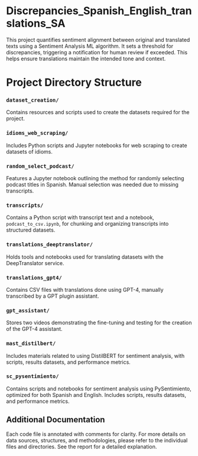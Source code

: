# Discrepancies_Spanish_English_translations_SA
This project quantifies sentiment alignment between original and translated texts using a Sentiment Analysis ML algorithm. It sets a threshold for discrepancies, triggering a notification for human review if exceeded. This helps ensure translations maintain the intended tone and context.

# Project Directory Structure

### `dataset_creation/`
Contains resources and scripts used to create the datasets required for the project.

### `idioms_web_scraping/`
Includes Python scripts and Jupyter notebooks for web scraping to create datasets of idioms.

### `random_select_podcast/`
Features a Jupyter notebook outlining the method for randomly selecting podcast titles in Spanish. Manual selection was needed due to missing transcripts.

### `transcripts/`
Contains a Python script with transcript text and a notebook, `podcast_to_csv.ipynb`, for chunking and organizing transcripts into structured datasets.

### `translations_deeptranslator/`
Holds tools and notebooks used for translating datasets with the DeepTranslator service.

### `translations_gpt4/`
Contains CSV files with translations done using GPT-4, manually transcribed by a GPT plugin assistant.

### `gpt_assistant/`
Stores two videos demonstrating the fine-tuning and testing for the creation of the GPT-4 assistant.

### `mast_distilbert/`
Includes materials related to using DistilBERT for sentiment analysis, with scripts, results datasets, and performance metrics.

### `sc_pysentimiento/`
Contains scripts and notebooks for sentiment analysis using PySentimiento, optimized for both Spanish and English. Includes scripts, results datasets, and performance metrics.

## Additional Documentation
Each code file is annotated with comments for clarity. For more details on data sources, structures, and methodologies, please refer to the individual files and directories. See the report for a detailed explanation.
